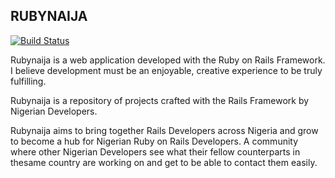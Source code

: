 ## RUBYNAIJA

[![Build Status](https://travis-ci.org/busayo/laranaija.svg)](https://travis-ci.org/busayo/laranaija)

Rubynaija is a web application developed with the Ruby on Rails Framework. I believe development must be an enjoyable, creative experience to be truly fulfilling. 

Rubynaija is a repository of projects crafted with the Rails Framework by Nigerian Developers. 

Rubynaija aims to bring together Rails Developers across Nigeria and grow to become a hub for Nigerian Ruby on Rails Developers. A community where other Nigerian Developers see what their fellow counterparts in thesame country are working on and get to be able to contact them easily.
